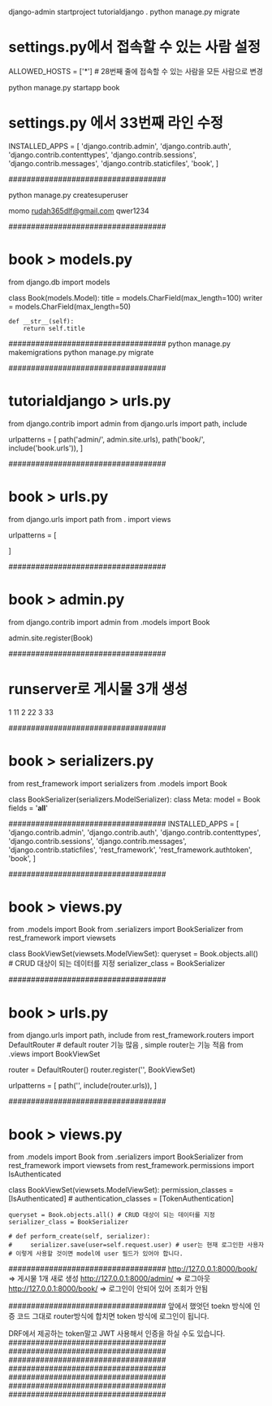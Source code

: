 django-admin startproject tutorialdjango .
python manage.py migrate

# settings.py에서 접속할 수 있는 사람 설정
ALLOWED_HOSTS = ['*'] # 28번째 줄에 접속할 수 있는 사람을 모든 사람으로 변경

python manage.py startapp book

# settings.py 에서 33번째 라인 수정
INSTALLED_APPS = [
    'django.contrib.admin',
    'django.contrib.auth',
    'django.contrib.contenttypes',
    'django.contrib.sessions',
    'django.contrib.messages',
    'django.contrib.staticfiles',
    'book',
]

###################################

python manage.py createsuperuser

momo
rudah365dlf@gmail.com
qwer1234

###################################
# book > models.py

from django.db import models

class Book(models.Model):
    title = models.CharField(max_length=100)
    writer = models.CharField(max_length=50)

    def __str__(self):
        return self.title

###################################
python manage.py makemigrations
python manage.py migrate

###################################
# tutorialdjango > urls.py

from django.contrib import admin
from django.urls import path, include

urlpatterns = [
    path('admin/', admin.site.urls),
    path('book/', include('book.urls')),
]


###################################
# book > urls.py

from django.urls import path
from . import views

urlpatterns = [

]

###################################
# book > admin.py

from django.contrib import admin
from .models import Book

admin.site.register(Book)

###################################
# runserver로 게시물 3개 생성

1 11
2 22
3 33

###################################
# book > serializers.py

from rest_framework import serializers
from .models import Book

class BookSerializer(serializers.ModelSerializer):
    class Meta:
        model = Book
        fields = '__all__'

###################################
INSTALLED_APPS = [
    'django.contrib.admin',
    'django.contrib.auth',
    'django.contrib.contenttypes',
    'django.contrib.sessions',
    'django.contrib.messages',
    'django.contrib.staticfiles',
    'rest_framework',
    'rest_framework.authtoken',
    'book',
]

###################################
# book > views.py

from .models import Book
from .serializers import BookSerializer
from rest_framework import viewsets

class BookViewSet(viewsets.ModelViewSet):
    queryset = Book.objects.all() # CRUD 대상이 되는 데이터를 지정
    serializer_class = BookSerializer
    
###################################
# book > urls.py

from django.urls import path, include
from rest_framework.routers import DefaultRouter # default router 기능 많음 , simple router는 기능 적음
from .views import BookViewSet

router = DefaultRouter()
router.register('', BookViewSet)

urlpatterns = [
    path('', include(router.urls)),
]

###################################
# book > views.py

from .models import Book
from .serializers import BookSerializer
from rest_framework import viewsets
from rest_framework.permissions import IsAuthenticated

class BookViewSet(viewsets.ModelViewSet):
    permission_classes = [IsAuthenticated]
    # authentication_classes = [TokenAuthentication]

    queryset = Book.objects.all() # CRUD 대상이 되는 데이터를 지정
    serializer_class = BookSerializer

    # def perform_create(self, serializer):
    #     serializer.save(user=self.request.user) # user는 현재 로그인한 사용자
    # 이렇게 사용할 것이면 model에 user 필드가 있어야 합니다.

###################################
http://127.0.0.1:8000/book/ => 게시물 1개 새로 생성
http://127.0.0.1:8000/admin/ => 로그아웃
http://127.0.0.1:8000/book/ => 로그인이 안되어 있어 조회가 안됨

###################################
앞에서 했엇던 toekn 방식에 인증 코드 그대로 router방식에 합치면 token 방식에 로그인이 됩니다.

DRF에서 제공하는 token말고 JWT 사용해서 인증을 하실 수도 있습니다.
###################################
###################################
###################################
###################################
###################################
###################################
###################################
